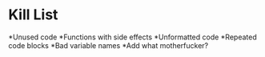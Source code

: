 Kill List
=========
*Unused code
*Functions with side effects
*Unformatted code
*Repeated code blocks
*Bad variable names
*Add what motherfucker?
